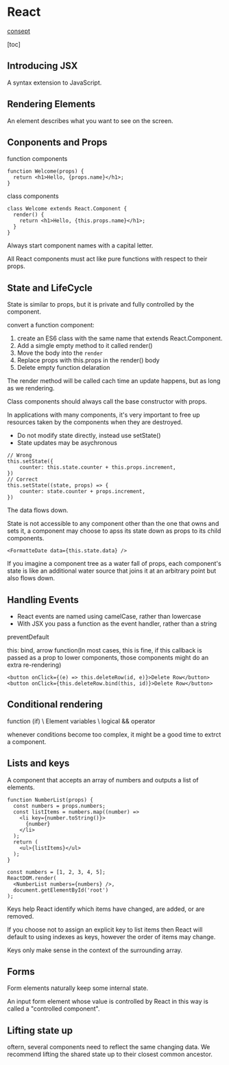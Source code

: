 # React

[consept](https://reactjs.org/docs/hello-world.html)

[toc]

## Introducing JSX

A syntax extension to JavaScript.

## Rendering Elements

An element describes what you want to see on the screen.

## Conponents and Props

function components

```reac
function Welcome(props) {
  return <h1>Hello, {props.name}</h1>;
}
```

class components

```react
class Welcome extends React.Component {
  render() {
    return <h1>Hello, {this.props.name}</h1>;
  }
}
```

Always start component names with a capital letter.

All React components must act like pure functions with respect to their props.

## State and LifeCycle

State is similar to props, but it is private and fully controlled by the component.

convert a function component:

1. create an ES6 class with the same name that extends React.Component.
2. Add a simgle empty method to it called render()
3. Move the body into the `render` 
4. Replace props with this.props in the render() body
5. Delete empty function delaration

The render method will be called cach time an update happens, but as long as we rendering.

Class components should always call the base constructor with props.

In applications with many components, it's very important to free up resources taken by the components when they are destroyed.

- Do not modify state directly, instead use setState()
- State updates may be asychronous

```react
// Wrong
this.setState({
    counter: this.state.counter + this.props.increment,
})
// Correct
this.setState((state, props) => {
    counter: state.counter + props.increment,
})
```

The data flows down.

State is not accessible to any component other than the one that owns and sets it, a component may choose to apss its state down as props to its child components.

```react
<FormatteDate data={this.state.data} />
```

If you imagine a component tree as a water fall of props, each component's state is like an additional water source that joins it at an arbitrary point but also flows down.

## Handling Events

- React events are named using camelCase, rather than lowercase
- With JSX you pass a function as the event handler, rather than a string

preventDefault

this: bind, arrow function(In most cases, this is fine, if this callback is passed as a prop to lower components, those components might do an extra re-rendering)

```react
<button onClick={(e) => this.deleteRow(id, e)}>Delete Row</button>
<button onClick={this.deleteRow.bind(this, id)}>Delete Row</button>
```

## Conditional rendering

function (if) \ Element variables  \  logical && operator

whenever conditions become too complex, it might be a good time to extrct a component.

## Lists and keys

A component that accepts an array of numbers and outputs a list of elements.

```react
function NumberList(props) {
  const numbers = props.numbers;
  const listItems = numbers.map((number) =>
    <li key={number.toString()}>
      {number}
    </li>
  );
  return (
    <ul>{listItems}</ul>
  );
}

const numbers = [1, 2, 3, 4, 5];
ReactDOM.render(
  <NumberList numbers={numbers} />,
  document.getElementById('root')
);
```

Keys help React identify which items have changed, are added, or are removed.

If you choose not to assign an explicit key to list items then React will default to using indexes as keys, however the order of items may change.

Keys only make sense in the context of the surrounding array.

## Forms

Form elements naturally keep some internal state.

An input form element whose value is controlled by React in this way is called a "controlled component".

## Lifting state up

oftern, several components need to reflect the same changing data. We recommend lifting the shared state up to their closest common ancestor.


